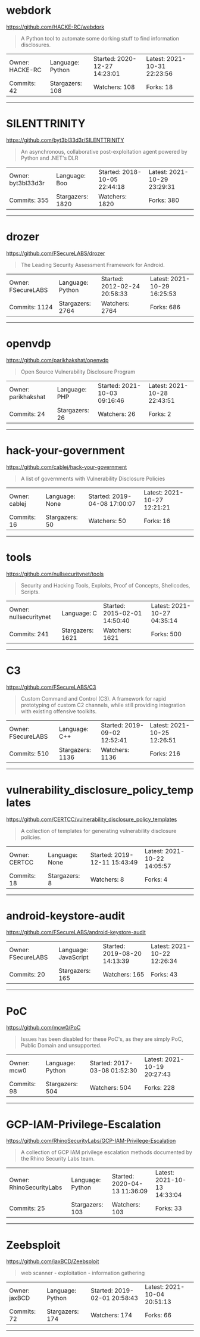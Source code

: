 # webdork

https://github.com/HACKE-RC/webdork
<blockquote>
A Python tool to automate some dorking stuff to find information disclosures.
</blockquote>

<table>
<tr><td>Owner: HACKE-RC</td>
    <td>Language: Python</td>
    <td>Started: 2020-12-27 14:23:01</td>
    <td>Latest: 2021-10-31 22:23:56</td></tr>
<tr><td>Commits: 42</td>
    <td>Stargazers: 108</td>
    <td>Watchers: 108</td>
    <td>Forks: 18</td></tr>
</table>

---

# SILENTTRINITY

https://github.com/byt3bl33d3r/SILENTTRINITY
<blockquote>
An asynchronous, collaborative post-exploitation agent powered by Python and .NET's DLR
</blockquote>

<table>
<tr><td>Owner: byt3bl33d3r</td>
    <td>Language: Boo</td>
    <td>Started: 2018-10-05 22:44:18</td>
    <td>Latest: 2021-10-29 23:29:31</td></tr>
<tr><td>Commits: 355</td>
    <td>Stargazers: 1820</td>
    <td>Watchers: 1820</td>
    <td>Forks: 380</td></tr>
</table>

---

# drozer

https://github.com/FSecureLABS/drozer
<blockquote>
The Leading Security Assessment Framework for Android.
</blockquote>

<table>
<tr><td>Owner: FSecureLABS</td>
    <td>Language: Python</td>
    <td>Started: 2012-02-24 20:58:33</td>
    <td>Latest: 2021-10-29 16:25:53</td></tr>
<tr><td>Commits: 1124</td>
    <td>Stargazers: 2764</td>
    <td>Watchers: 2764</td>
    <td>Forks: 686</td></tr>
</table>

---

# openvdp

https://github.com/parikhakshat/openvdp
<blockquote>
Open Source Vulnerability Disclosure Program
</blockquote>

<table>
<tr><td>Owner: parikhakshat</td>
    <td>Language: PHP</td>
    <td>Started: 2021-10-03 09:16:46</td>
    <td>Latest: 2021-10-28 22:43:51</td></tr>
<tr><td>Commits: 24</td>
    <td>Stargazers: 26</td>
    <td>Watchers: 26</td>
    <td>Forks: 2</td></tr>
</table>

---

# hack-your-government

https://github.com/cablej/hack-your-government
<blockquote>
A list of governments with Vulnerability Disclosure Policies
</blockquote>

<table>
<tr><td>Owner: cablej</td>
    <td>Language: None</td>
    <td>Started: 2019-04-08 17:00:07</td>
    <td>Latest: 2021-10-27 12:21:21</td></tr>
<tr><td>Commits: 16</td>
    <td>Stargazers: 50</td>
    <td>Watchers: 50</td>
    <td>Forks: 16</td></tr>
</table>

---

# tools

https://github.com/nullsecuritynet/tools
<blockquote>
Security and Hacking Tools, Exploits, Proof of Concepts, Shellcodes, Scripts.
</blockquote>

<table>
<tr><td>Owner: nullsecuritynet</td>
    <td>Language: C</td>
    <td>Started: 2015-02-01 14:50:40</td>
    <td>Latest: 2021-10-27 04:35:14</td></tr>
<tr><td>Commits: 241</td>
    <td>Stargazers: 1621</td>
    <td>Watchers: 1621</td>
    <td>Forks: 500</td></tr>
</table>

---

# C3

https://github.com/FSecureLABS/C3
<blockquote>
Custom Command and Control (C3). A framework for rapid prototyping of custom C2 channels, while still providing integration with existing offensive toolkits.
</blockquote>

<table>
<tr><td>Owner: FSecureLABS</td>
    <td>Language: C++</td>
    <td>Started: 2019-09-02 12:52:41</td>
    <td>Latest: 2021-10-25 12:26:51</td></tr>
<tr><td>Commits: 510</td>
    <td>Stargazers: 1136</td>
    <td>Watchers: 1136</td>
    <td>Forks: 216</td></tr>
</table>

---

# vulnerability_disclosure_policy_templates

https://github.com/CERTCC/vulnerability_disclosure_policy_templates
<blockquote>
A collection of templates for generating vulnerability disclosure policies.
</blockquote>

<table>
<tr><td>Owner: CERTCC</td>
    <td>Language: None</td>
    <td>Started: 2019-12-11 15:43:49</td>
    <td>Latest: 2021-10-22 14:05:57</td></tr>
<tr><td>Commits: 18</td>
    <td>Stargazers: 8</td>
    <td>Watchers: 8</td>
    <td>Forks: 4</td></tr>
</table>

---

# android-keystore-audit

https://github.com/FSecureLABS/android-keystore-audit
<blockquote>
<no description>
</blockquote>

<table>
<tr><td>Owner: FSecureLABS</td>
    <td>Language: JavaScript</td>
    <td>Started: 2019-08-20 14:13:39</td>
    <td>Latest: 2021-10-22 12:26:34</td></tr>
<tr><td>Commits: 20</td>
    <td>Stargazers: 165</td>
    <td>Watchers: 165</td>
    <td>Forks: 43</td></tr>
</table>

---

# PoC

https://github.com/mcw0/PoC
<blockquote>
Issues has been disabled for these PoC's, as they are simply PoC, Public Domain and unsupported. 
</blockquote>

<table>
<tr><td>Owner: mcw0</td>
    <td>Language: Python</td>
    <td>Started: 2017-03-08 01:52:30</td>
    <td>Latest: 2021-10-19 20:27:43</td></tr>
<tr><td>Commits: 98</td>
    <td>Stargazers: 504</td>
    <td>Watchers: 504</td>
    <td>Forks: 228</td></tr>
</table>

---

# GCP-IAM-Privilege-Escalation

https://github.com/RhinoSecurityLabs/GCP-IAM-Privilege-Escalation
<blockquote>
A collection of GCP IAM privilege escalation methods documented by the Rhino Security Labs team.
</blockquote>

<table>
<tr><td>Owner: RhinoSecurityLabs</td>
    <td>Language: Python</td>
    <td>Started: 2020-04-13 11:36:09</td>
    <td>Latest: 2021-10-13 14:33:04</td></tr>
<tr><td>Commits: 25</td>
    <td>Stargazers: 103</td>
    <td>Watchers: 103</td>
    <td>Forks: 33</td></tr>
</table>

---

# Zeebsploit

https://github.com/jaxBCD/Zeebsploit
<blockquote>
web scanner - exploitation - information gathering
</blockquote>

<table>
<tr><td>Owner: jaxBCD</td>
    <td>Language: Python</td>
    <td>Started: 2019-02-01 20:58:43</td>
    <td>Latest: 2021-10-04 20:51:13</td></tr>
<tr><td>Commits: 72</td>
    <td>Stargazers: 174</td>
    <td>Watchers: 174</td>
    <td>Forks: 66</td></tr>
</table>

---

